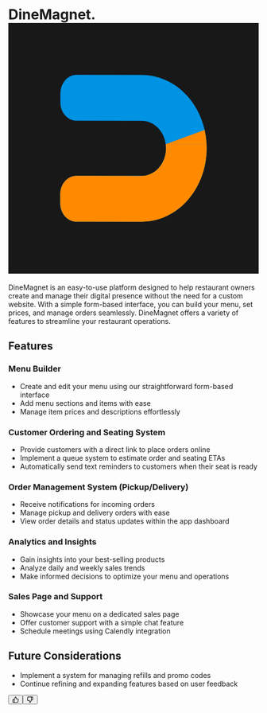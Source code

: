 <div class="relative flex w-[calc(100%-50px)] flex-col gap-1 md:gap-3 lg:w-[calc(100%-115px)]"><div class="flex flex-grow flex-col gap-3"><div class="min-h-[20px] flex flex-col items-start gap-4 whitespace-pre-wrap"><div class="markdown prose w-full break-words dark:prose-invert dark">
  
  <h1>DineMagnet. <svg width="512" height="512" viewBox="0 0 512 512" fill="none" xmlns="http://www.w3.org/2000/svg">
<rect width="512" height="512" fill="#181818"/>
<path d="M272.344 405.9L139.269 405.829C130.445 405.824 121.991 401.871 115.765 394.84C109.54 387.808 106.053 378.274 106.072 368.335L106.109 349.596C106.128 339.657 109.651 330.127 115.904 323.102C122.157 316.077 130.627 312.133 139.45 312.138L272.526 312.209C285.761 312.216 298.465 306.301 307.845 295.763C317.224 285.226 322.509 270.931 322.538 256.022C322.567 241.113 317.337 226.811 307.998 216.264C298.66 205.717 285.978 199.787 272.743 199.78L139.668 199.709C130.844 199.704 122.39 195.751 116.164 188.72C109.939 181.688 106.452 172.154 106.471 162.215L106.507 143.476C106.527 133.537 110.05 124.007 116.303 116.982C122.556 109.957 131.025 106.013 139.849 106.018L272.924 106.089C308.218 106.108 342.036 121.92 366.938 150.046C391.84 178.172 405.787 216.309 405.71 256.066C405.633 295.824 391.539 333.945 366.528 362.044C341.517 390.144 307.638 405.919 272.344 405.9Z" fill="#0092E3"/>
<path fill-rule="evenodd" clip-rule="evenodd" d="M321.86 247.355C322.264 250.247 322.469 253.187 322.466 256.151C322.453 271.06 317.182 285.353 307.814 295.884C298.445 306.416 285.747 312.324 272.512 312.309L139.436 312.158C130.613 312.148 122.147 316.087 115.901 323.108C109.656 330.129 106.142 339.657 106.133 349.596L106.116 368.335C106.107 378.274 109.603 387.81 115.836 394.846C122.069 401.881 130.527 405.839 139.351 405.849L272.426 406C307.72 406.04 341.583 390.285 366.565 362.201C391.547 334.116 405.602 296.003 405.638 256.246C405.641 253.272 405.565 250.307 405.413 247.355H321.86Z" fill="#FF8A00"/>
<path d="M401.5 218.5L322 247.5H405.5L404 232L401.5 218.5Z" fill="#FF8A00"/>
</svg>
</h1><p>DineMagnet is an easy-to-use platform designed to help restaurant owners create and manage their digital presence without the need for a custom website. With a simple form-based interface, you can build your menu, set prices, and manage orders seamlessly. DineMagnet offers a variety of features to streamline your restaurant operations.</p><h2>Features</h2><h3>Menu Builder</h3><ul><li>Create and edit your menu using our straightforward form-based interface</li><li>Add menu sections and items with ease</li><li>Manage item prices and descriptions effortlessly</li></ul><h3>Customer Ordering and Seating System</h3><ul><li>Provide customers with a direct link to place orders online</li><li>Implement a queue system to estimate order and seating ETAs</li><li>Automatically send text reminders to customers when their seat is ready</li></ul><h3>Order Management System (Pickup/Delivery)</h3><ul><li>Receive notifications for incoming orders</li><li>Manage pickup and delivery orders with ease</li><li>View order details and status updates within the app dashboard</li></ul><h3>Analytics and Insights</h3><ul><li>Gain insights into your best-selling products</li><li>Analyze daily and weekly sales trends</li><li>Make informed decisions to optimize your menu and operations</li></ul><h3>Sales Page and Support</h3><ul><li>Showcase your menu on a dedicated sales page</li><li>Offer customer support with a simple chat feature</li><li>Schedule meetings using Calendly integration</li></ul><h2>Future Considerations</h2><ul><li>Implement a system for managing refills and promo codes</li><li>Continue refining and expanding features based on user feedback</li></ul></div></div></div><div class="flex justify-between"><div class="text-gray-400 flex self-end lg:self-center justify-center mt-2 gap-3 md:gap-4 lg:gap-1 lg:absolute lg:top-0 lg:translate-x-full lg:right-0 lg:mt-0 lg:pl-2 visible"><button class="p-1 rounded-md hover:bg-gray-100 hover:text-gray-700 dark:text-gray-400 dark:hover:bg-gray-700 dark:hover:text-gray-200 disabled:dark:hover:text-gray-400"><svg stroke="currentColor" fill="none" stroke-width="2" viewBox="0 0 24 24" stroke-linecap="round" stroke-linejoin="round" class="h-4 w-4" height="1em" width="1em" xmlns="http://www.w3.org/2000/svg"><path d="M14 9V5a3 3 0 0 0-3-3l-4 9v11h11.28a2 2 0 0 0 2-1.7l1.38-9a2 2 0 0 0-2-2.3zM7 22H4a2 2 0 0 1-2-2v-7a2 2 0 0 1 2-2h3"></path></svg></button><button class="p-1 rounded-md hover:bg-gray-100 hover:text-gray-700 dark:text-gray-400 dark:hover:bg-gray-700 dark:hover:text-gray-200 disabled:dark:hover:text-gray-400"><svg stroke="currentColor" fill="none" stroke-width="2" viewBox="0 0 24 24" stroke-linecap="round" stroke-linejoin="round" class="h-4 w-4" height="1em" width="1em" xmlns="http://www.w3.org/2000/svg"><path d="M10 15v4a3 3 0 0 0 3 3l4-9V2H5.72a2 2 0 0 0-2 1.7l-1.38 9a2 2 0 0 0 2 2.3zm7-13h2.67A2.31 2.31 0 0 1 22 4v7a2.31 2.31 0 0 1-2.33 2H17"></path></svg></button></div></div></div>
